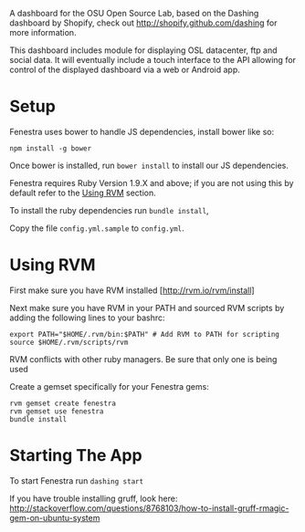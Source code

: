 A dashboard for the OSU Open Source Lab, based on the Dashing dashboard by Shopify, check out http://shopify.github.com/dashing for more information.

This dashboard includes module for displaying OSL datacenter, ftp and social data. It will eventually include a touch interface to the API allowing for control of the displayed dashboard via a web or Android app.

Setup
=====

Fenestra uses bower to handle JS dependencies, install bower like so:

````
npm install -g bower
````

Once bower is installed, run `bower install` to install our JS dependencies.

Fenestra requires Ruby Version 1.9.X and above; if you are not using this by default refer to the [Using RVM](#rvm) section.

To install the ruby dependencies run `bundle install`,

Copy the file `config.yml.sample` to `config.yml`.

<a name="rvm"></a>Using RVM
=========

First make sure you have RVM installed [http://rvm.io/rvm/install]

Next make sure you have RVM in your PATH and sourced RVM scripts by adding the following lines to your bashrc:
````
export PATH="$HOME/.rvm/bin:$PATH" # Add RVM to PATH for scripting
source $HOME/.rvm/scripts/rvm
````

RVM conflicts with other ruby managers. Be sure that only one is being used

Create a gemset specifically for your Fenestra gems:

````
rvm gemset create fenestra
rvm gemset use fenestra
bundle install
````

Starting The App
================

To start Fenestra run `dashing start`


If you have trouble installing gruff, look here: http://stackoverflow.com/questions/8768103/how-to-install-gruff-rmagic-gem-on-ubuntu-system
